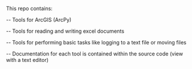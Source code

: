 This repo contains:

-- Tools for ArcGIS (ArcPy)

-- Tools for reading and writing excel documents

-- Tools for performing basic tasks like logging to a text file or moving files

-- Documentation for each tool is contained within the source code (view with a text editor)